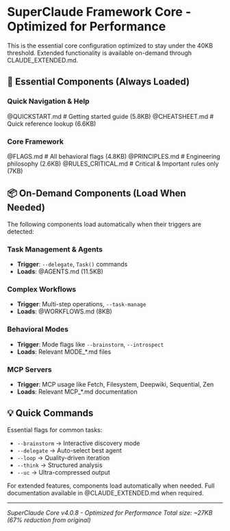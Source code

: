 # SuperClaude Framework Core - Optimized for Performance

This is the essential core configuration optimized to stay under the 40KB threshold.
Extended functionality is available on-demand through CLAUDE_EXTENDED.md.

## 🚀 Essential Components (Always Loaded)

### Quick Navigation & Help
@QUICKSTART.md     # Getting started guide (5.8KB)
@CHEATSHEET.md     # Quick reference lookup (6.6KB)

### Core Framework
@FLAGS.md          # All behavioral flags (4.8KB)
@PRINCIPLES.md     # Engineering philosophy (2.6KB)
@RULES_CRITICAL.md # Critical & Important rules only (7KB)

## 📦 On-Demand Components (Load When Needed)

The following components load automatically when their triggers are detected:

### Task Management & Agents
- **Trigger**: `--delegate`, `Task()` commands
- **Loads**: @AGENTS.md (11.5KB)

### Complex Workflows
- **Trigger**: Multi-step operations, `--task-manage`
- **Loads**: @WORKFLOWS.md (8KB)

### Behavioral Modes
- **Trigger**: Mode flags like `--brainstorm`, `--introspect`
- **Loads**: Relevant MODE_*.md files

### MCP Servers
- **Trigger**: MCP usage like Fetch, Filesystem, Deepwiki, Sequential, Zen
- **Loads**: Relevant MCP_*.md documentation

## 💡 Quick Commands

Essential flags for common tasks:
- `--brainstorm` → Interactive discovery mode
- `--delegate` → Auto-select best agent
- `--loop` → Quality-driven iteration
- `--think` → Structured analysis
- `--uc` → Ultra-compressed output

For extended features, components load automatically when needed.
Full documentation available in @CLAUDE_EXTENDED.md when required.

---
*SuperClaude Core v4.0.8 - Optimized for Performance*
*Total size: ~27KB (67% reduction from original)*

